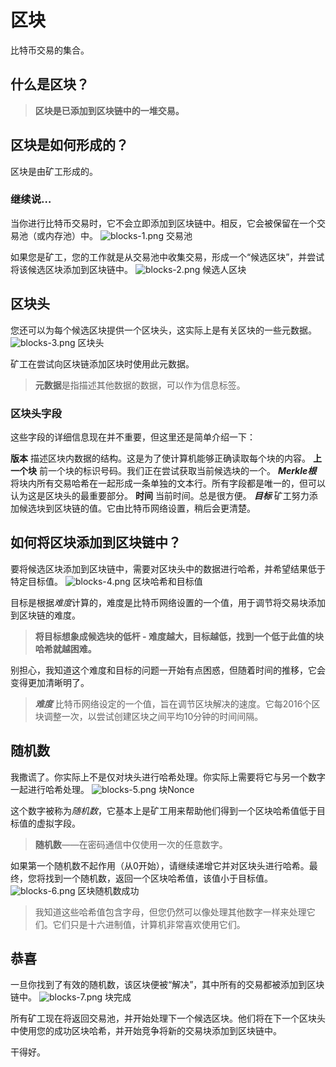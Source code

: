 # 区块
比特币交易的集合。

## 什么是区块？
>**区块是已添加到区块链中的一堆交易。**

## 区块是如何形成的？
区块是由矿工形成的。

### 继续说…
当你进行比特币交易时，它不会立即添加到区块链中。相反，它会被保留在一个交易池（或内存池）中。
![blocks-1.png](img/block-1%20(1).png)
交易池

如果您是矿工，您的工作就是从交易池中收集交易，形成一个“候选区块”，并尝试将该候选区块添加到区块链中。
![blocks-2.png](img/block-2%20(1).png)
候选人区块

## 区块头
您还可以为每个候选区块提供一个区块头，这实际上是有关区块的一些元数据。
![blocks-3.png](img/block-3%20(1).png)
区块头

矿工在尝试向区块链添加区块时使用此元数据。
>**元数据**是指描述其他数据的数据，可以作为信息标签。

### 区块头字段
这些字段的详细信息现在并不重要，但这里还是简单介绍一下：

**版本**
描述区块内数据的结构。这是为了使计算机能够正确读取每个块的内容。
**上一个块**
前一个块的标识号码。我们正在尝试获取当前候选块的一个。
***Merkle根***
将块内所有交易哈希在一起形成一条单独的文本行。所有字段都是唯一的，但可以认为这是区块头的最重要部分。
**时间**
当前时间。总是很方便。
***目标***
矿工努力添加候选块到区块链的值。它由比特币网络设置，稍后会更清楚。

## 如何将区块添加到区块链中？
要将候选区块添加到区块链中，需要对区块头中的数据进行哈希，并希望结果低于特定目标值。
![blocks-4.png](img/block-4.png)
区块哈希和目标值

目标是根据*难度*计算的，难度是比特币网络设置的一个值，用于调节将交易块添加到区块链的难度。

>**将目标想象成候选块的低杆 - 难度越大，目标越低，找到一个低于此值的块哈希就越困难。**

别担心，我知道这个难度和目标的问题一开始有点困惑，但随着时间的推移，它会变得更加清晰明了。

>***难度***
比特币网络设定的一个值，旨在调节区块解决的速度。它每2016个区块调整一次，以尝试创建区块之间平均10分钟的时间间隔。

## 随机数
我撒谎了。你实际上不是仅对块头进行哈希处理。你实际上需要将它与另一个数字一起进行哈希处理。
![blocks-5.png](img/block-5%20(1).png)
块Nonce

这个数字被称为*随机数*，它基本上是矿工用来帮助他们得到一个区块哈希值低于目标值的虚拟字段。

>**随机数**——在密码通信中仅使用一次的任意数字。

如果第一个随机数不起作用（从0开始），请继续递增它并对区块头进行哈希。最终，您将找到一个随机数，返回一个区块哈希值，该值小于目标值。
![blocks-6.png](img/block-6.png)
区块随机数成功

>我知道这些哈希值包含字母，但您仍然可以像处理其他数字一样来处理它们。它们只是十六进制值，计算机非常喜欢使用它们。


## 恭喜

一旦你找到了有效的随机数，该区块便被“解决”，其中所有的交易都被添加到区块链中。
![blocks-7.png](img/block-7.png)
块完成

所有矿工现在将返回交易池，并开始处理下一个候选区块。他们将在下一个区块头中使用您的成功区块哈希，并开始竞争将新的交易块添加到区块链中。

干得好。